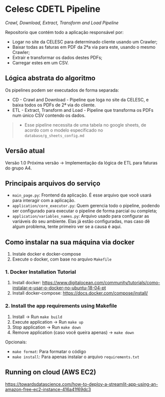 # Celesc CDETL Pipeline

*Crawl, Download, Extract, Transform and Load Pipeline*

Repositorio que contém todo a aplicação responsável por:
- Logar no site da CELESC para determinado cliente usando um Crawler;
- Baixar todas as faturas em PDF da 2ªa via para este, usando o mesmo Crawler;
- Extrair e transformar os dados destes PDFs;
- Carregar estes em um CSV.

## Lógica abstrata do algoritmo ##
Os pipelines podem ser executados de forma separada:
- CD - Crawl and Download - Pipeline que loga no site da CELESC, e baixa todos os PDFs de 2ª via do cliente.
- ETL - Extract, Transform and Load - Pipeline que transforma os PDFs num único CSV contendo os dados.
>- Esse pipeline necessita de uma tabela no google sheets, de acordo com o modelo especificado no `database/g_sheets_config.md`

## Versão atual ##
Versão 1.0
Próxima versão -> Implementação da lógica de ETL para faturas do grupo A4.

## Principais arquivos do serviço ##
- `main_page.py`: Frontend da aplicação. É esse arquivo que você usará para interagir com a aplicação.
- `application/core_executor.py`: Quem gerencia todo o pipeline, podendo ser configurado para executar o pipeline de forma parcial ou completa;
- `application/variables_names.py`: Arquivo usado para configurar as variáveis do seu ambiente. Elas já estão configuradas, mas caso dê algum problema,
  tente primeiro ver se a causa é aqui.

## Como instalar na sua máquina via docker ##
1. Instale docker e docker-compose
2. Execute o docker, com base no arquivo `Makefile`

### 1. Docker Installation Tutorial ###
1. Install docker: https://www.digitalocean.com/community/tutorials/como-instalar-e-usar-o-docker-no-ubuntu-18-04-pt
2. Install docker-compose: https://docs.docker.com/compose/install/

### 2. Install the app requirements using Makefile ###
1. Install -> Run `make build`
2. Execute application -> Run `make up`
3. Stop application -> Run `make down`
4. Remove application (caso você queira apenas) -> `make down`

Opcionais:
- `make format`: Para formatar o código
- `make install`: Para apenas instalar o arquivo `requirements.txt`

## Running on cloud (AWS EC2) ##
https://towardsdatascience.com/how-to-deploy-a-streamlit-app-using-an-amazon-free-ec2-instance-416a41f69dc3

